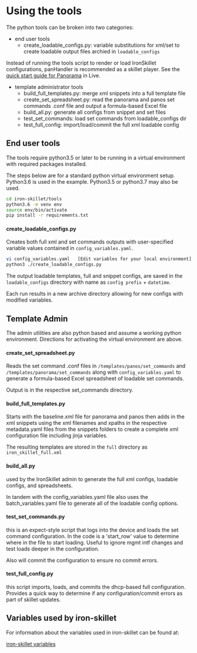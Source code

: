 # Using the tools

The python tools can be broken into two categories:

* end user tools
    + create_loadable_configs.py: variable substitutions for xml/set to create
    loadable output files archied in `loadable_configs`
    
Instead of running the tools script to render or load IronSkillet configurations,
panHandler is recommended as a skillet player. 
See the [quick start guide for Panorama](https://live.paloaltonetworks.com/t5/Skillet-Tools/Install-and-Get-Started-With-Panhandler/ta-p/307916)
in Live.

* template administrator tools
    + build_full_templates.py: merge xml snippets into a full template file
    + create_set_spreadsheet.py: read the panorama and panos set commands .conf
    file and output a formula-based Excel file
    + build_all.py: generate all configs from snippet and set files
    + test_set_commands: load set commands from loadable_configs dir
    + test_full_config: import/load/commit the full xml loadable config

## End user tools

The tools require python3.5 or later to be running in a virtual environment
with required packages installed.

The steps below are for a standard python virtual environment setup.
Python3.6 is used in the example. Python3.5 or python3.7 may also be used.

```bash
cd iron-skillet/tools
python3.6 -m venv env
source env/bin/activate
pip install -r requirements.txt
```

#### create_loadable_configs.py
Creates both full xml and set commands outputs with user-specified variable
values contained in `config_variables.yaml`.

```bash
vi config_variables.yaml   [Edit variables for your local environment]
python3 ./create_loadable_configs.py
```

The output loadable templates, full and snippet configs, are saved in the
`loadable_configs` directory with name as `config prefix` + `datetime`.

Each run results in a new archive directory allowing for new configs with
modified variables.

## Template Admin
The admin utilities are also python based and assume a working python
environment. Directions for activating the virtual environment are above.

#### create_set_spreadsheet.py
Reads the set command .conf files in `/templates/panos/set_commands`
and `/templates/panorama/set_commands` along with `config_variables.yaml`
to generate a formula-based Excel spreadsheet of loadable set commands.

Output is in the respective set_commands directory.

#### build_full_templates.py
Starts with the baseline.xml file for panorama and panos then adds in
the xml snippets using the xml filenames and xpaths in the respective
metadata.yaml files from the snippets folders to create a complete
xml configuration file including jinja variables.

The resulting templates are stored in the `full` directory as
`iron_skillet_full.xml`

#### build_all.py

used by the IronSkillet admin to generate the full xml configs, loadable
configs, and spreadsheets.

In tandem with the config_variables.yaml file also uses the batch_variables.yaml
file to generate all of the loadable config options.

#### test_set_commands.py

this is an expect-style script that logs into the device and loads the
set command configuration. In the code is a 'start_row' value to
determine where in the file to start loading. Useful to ignore mgmt intf
changes and test loads deeper in the configuration.

Also will commit the configuration to ensure no commit errors.

#### test_full_config.py

this script imports, loads, and commits the dhcp-based full configuration.
Provides a quick way to determine if any configuration/commit errors
as part of skillet updates.


## Variables used by iron-skillet
For information about the variables used in iron-skillet can be found at:

[iron-skillet variables](https://iron-skillet.readthedocs.io/en/docs_master/creating_loadable_configs.html#variables-list-and-descriptions)



